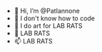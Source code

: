 - 👋 Hi, I’m @PatIannone
- 👀 I don't know how to code
- 🌱 I do art for LAB RATS
- 💞️ LAB RATS
- 📫 LAB RATS
